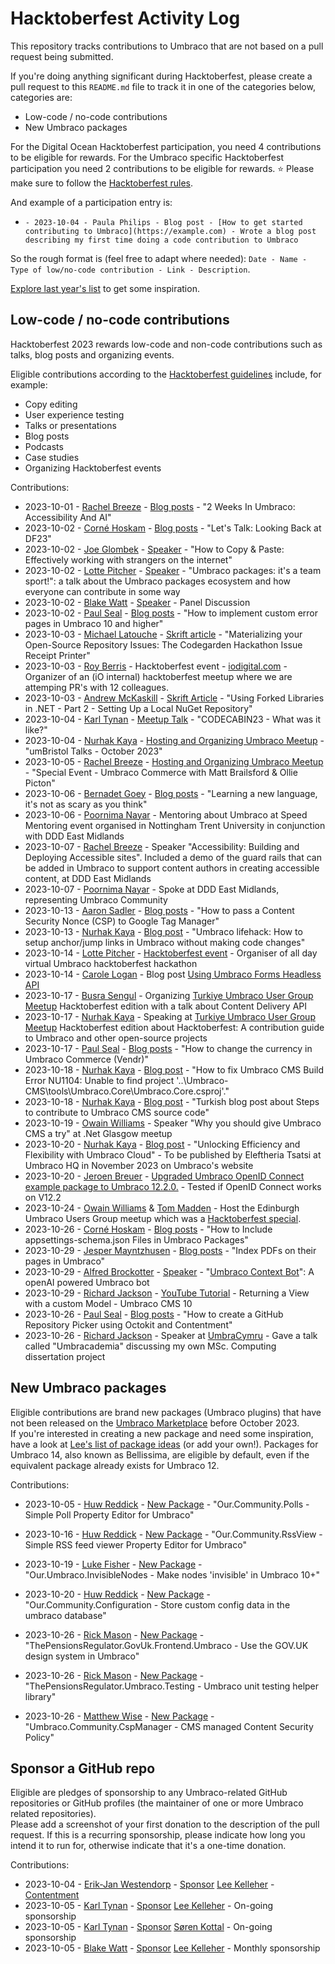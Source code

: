 # Hacktoberfest Activity Log
This repository tracks contributions to Umbraco that are not based on a pull request being submitted. 

If you're doing anything significant during Hacktoberfest, please create a pull request to this `README.md` file to track it in one of the categories below, categories are:
 - Low-code / no-code contributions
 - New Umbraco packages

For the Digital Ocean Hacktoberfest participation, you need 4 contributions to be eligible for rewards. For the Umbraco specific Hacktoberfest participation you need 2 contributions to be eligible for rewards. ⭐ Please make sure to follow the [Hacktoberfest rules](https://hacktoberfest.com/participation/#contributors).

And example of a participation entry is:

- `- 2023-10-04 - Paula Philips - Blog post - [How to get started contributing to Umbraco](https://example.com) - Wrote a blog post describing my first time doing a code contribution to Umbraco`

So the rough format is (feel free to adapt where needed): `Date - Name - Type of low/no-code contribution - Link - Description`.

[Explore last year's list](ARCHIVE2022.md) to get some inspiration.


## Low-code / no-code contributions

Hacktoberfest 2023 rewards low-code and non-code contributions such as talks, blog posts and organizing events.

Eligible contributions according to the [Hacktoberfest guidelines](https://hacktoberfest.com/participation/#low-or-non-code) include, for example:

- Copy editing
- User experience testing
- Talks or presentations
- Blog posts
- Podcasts
- Case studies
- Organizing Hacktoberfest events

Contributions:
- 2023-10-01 - [Rachel Breeze](https://github.com/RachBreeze) - [Blog posts](https://www.rachelbreeze.dev/blogs/2-weeks-in-umbraco-accessibility-and-ai/) - "2 Weeks In Umbraco: Accessibility And AI"
- 2023-10-02 - [Corné Hoskam](https://github.com/cornehoskam) - [Blog posts](https://cornehoskam.com/posts/lets-talk-looking-back-at-df23) - "Let's Talk: Looking Back at DF23"
- 2023-10-02 - [Joe Glombek](https://github.com/glombek) - [Speaker](https://summit.umbraco.com/program/) - "How to Copy & Paste: Effectively working with strangers on the internet"
- 2023-10-02 - [Lotte Pitcher](https://github.com/LottePitcher) - [Speaker](https://summit.umbraco.com/program/) - "Umbraco packages: it's a team sport!": a talk about the Umbraco packages ecosystem and how everyone can contribute in some way
- 2023-10-02 - [Blake Watt](https://github.com/bkclerke) - [Speaker](https://summit.umbraco.com/program/) - Panel Discussion
- 2023-10-02 - [Paul Seal](https://github.com/prjseal) - [Blog posts](https://codeshare.co.uk/blog/how-to-implement-custom-error-pages-in-umbraco-10-and-higher/) - "How to implement custom error pages in Umbraco 10 and higher"
- 2023-10-03 - [Michael Latouche](https://github.com/mikecp) - [Skrift article](https://skrift.io/issues/materializing-your-open-source-repository-issues-the-codegarden-hackathon-issue-receipt-printer/) - "Materializing your Open-Source Repository Issues: The Codegarden Hackathon Issue Receipt Printer"
- 2023-10-03 - [Roy Berris](https://github.com/royberris) - Hacktoberfest event - [iodigital.com](https://iodigital.com) - Organizer of an (iO internal) hacktoberfest meetup where we are attemping PR's with 12 colleagues.
- 2023-10-03 - [Andrew McKaskill](https://github.com/andrewmckaskill) - [Skrift Article](https://skrift.io/issues/using-forked-libraries-in-net-part-2-setting-up-a-local-nuget-repository/) - "Using Forked Libraries in .NET - Part 2 - Setting Up a Local NuGet Repository"
- 2023-10-04 - [Karl Tynan](https://github.com/karltynan) - [Meetup Talk](https://www.meetup.com/umbristol/events/295949327/) - "CODECABIN23 - What was it like?"
- 2023-10-04 - [Nurhak Kaya](https://github.com/NurhakKaya) - [Hosting and Organizing Umbraco Meetup](https://www.meetup.com/umbristol/events/295949327/) - "umBristol Talks - October 2023"
- 2023-10-05 -  [Rachel Breeze](https://github.com/RachBreeze) - [Hosting and Organizing Umbraco Meetup](https://www.meetup.com/manchester-umbraco-meetup/events/296214145/) - "Special Event - Umbraco Commerce with Matt Brailsford & Ollie Picton"
- 2023-10-06 - [Bernadet Goey](https://github.com/BernadetGoey) - [Blog posts](https://tech.ilionx.com/learning-a-new-language-its-not-as-scary-as-you-think/) - "Learning a new language, it's not as scary as you think"
- 2023-10-06 - [Poornima Nayar](https://github.com/poornimanayar) - Mentoring about Umbraco at Speed Mentoring event organised in Nottingham Trent University in conjunction with DDD East Midlands
- 2023-10-07 - [Rachel Breeze](https://github.com/RachBreeze) - Speaker "Accessibility: Building and Deploying Accessible sites". Included a demo of the guard rails that can be added in Umbraco to support content authors in creating accessible content, at DDD East Midlands
- 2023-10-07 - [Poornima Nayar](https://github.com/poornimanayar) - Spoke at DDD East Midlands, representing Umbraco Community
- 2023-10-13 - [Aaron Sadler](https://github.com/AaronSadlerUK) - [Blog posts](https://umbhost.net/blog/2023/10/how-to-pass-a-content-security-nonce-csp-to-google-tag-manager) - "How to pass a Content Security Nonce (CSP) to Google Tag Manager"
- 2023-10-13 - [Nurhak Kaya](https://github.com/NurhakKaya) - [Blog post](https://www.nurhakkaya.com/2023/10/umbraco-lifehack-how-to-setup.html) - "Umbraco lifehack: How to setup anchor/jump links in Umbraco without making code changes"
- 2023-10-14 - [Lotte Pitcher](https://github.com/LottePitcher) - [Hacktoberfest event](https://www.meetup.com/umbraco-virtual/events/296099686/) - Organiser of all day virtual Umbraco hacktoberfest hackathon
- 2023-10-14 - [Carole Logan](https://github.com/crgrieve) - Blog post [Using Umbraco Forms Headless API](https://carole.dev/blog/using-umbraco-forms-headless-api/)
- 2023-10-17 - [Busra Sengul](https://github.com/busrasengul) - Organizing [Turkiye Umbraco User Group Meetup](https://www.meetup.com/turkiye-umbraco-user-group-kullanicilari-grubu/events/295947641/) Hacktoberfest edition with a talk about Content Delivery API
- 2023-10-17 - [Nurhak Kaya](https://github.com/NurhakKaya) - Speaking at [Turkiye Umbraco User Group Meetup](https://www.meetup.com/turkiye-umbraco-user-group-kullanicilari-grubu/events/295947641/) Hacktoberfest edition about Hacktoberfest: A contribution guide to Umbraco and other open-source projects
- 2023-10-17 - [Paul Seal](https://github.com/prjseal) - [Blog posts](https://codeshare.co.uk/blog/how-to-change-the-currency-in-umbraco-commerce-vendr/) - "How to change the currency in Umbraco Commerce (Vendr)" 
- 2023-10-18 - [Nurhak Kaya](https://github.com/NurhakKaya) - [Blog post](https://www.nurhakkaya.com/2023/10/how-to-fix-umbraco-cms-build-error.html) - "How to fix Umbraco CMS Build Error NU1104: Unable to find project '..\Umbraco-CMS\tools\Umbraco.Core\Umbraco.Core.csproj'."
- 2023-10-18 - [Nurhak Kaya](https://github.com/NurhakKaya) - [Blog post](https://www.nurhakkaya.com/2023/10/umbraco-cms-kaynak-koduna-katk-icin.html) - "Turkish blog post about Steps to contribute to Umbraco CMS source code"
- 2023-10-19 - [Owain Williams](https://github.com/OwainWilliams) - Speaker "Why you should give Umbraco CMS a try" at .Net Glasgow meetup
- 2023-10-20 - [Nurhak Kaya](https://github.com/NurhakKaya) - [Blog post](https://umbraco.com/blog/) - "Unlocking Efficiency and Flexibility with Umbraco Cloud" - To be published by Eleftheria Tsatsi at Umbraco HQ in November 2023 on Umbraco's website
- 2023-10-20 - [Jeroen Breuer](https://github.com/jbreuer) -  [Upgraded Umbraco OpenID Connect example package to Umbraco 12.2.0.](https://github.com/jbreuer/Umbraco-OpenIdConnect-Example/commit/0887d65058694fa4d48c99d3d58b8477175b918b) - Tested if OpenID Connect works on V12.2
- 2023-10-24 - [Owain Williams](https://github.com/OwainWilliams) & [Tom Madden](https://github.com/TwoMoreThings) - Host the Edinburgh Umbraco Users Group meetup which was a [Hacktoberfest special](https://www.meetup.com/edinburgh-umbraco-users-group/events/296507496/).
- 2023-10-26 - [Corné Hoskam](https://github.com/cornehoskam) - [Blog posts](https://cornehoskam.com/posts/how-to-include-appsettings-schema-json-files-in-umbraco-packages) - "How to Include appsettings-schema.json Files in Umbraco Packages"
- 2023-10-29 - [Jesper Mayntzhusen](https://github.com/jemayn) - [Blog posts](https://dev.to/jemayn/index-pdfs-on-their-pages-in-umbraco-30l1) - "Index PDFs on their pages in Umbraco"
- 2023-10-29 - [Alfred Brockotter](https://github.com/domitnator) - [Speaker](https://df23.nl/speakers/) - "[Umbraco Context Bot](https://github.com/FrontisBV/DF23-UmbracoOpenAIChatBot)": A openAI powered Umbraco bot
- 2023-10-29 - [Richard Jackson](https://github.com/jacksorjacksor) - [YouTube Tutorial](https://youtu.be/RNesCW0AncM) - Returning a View with a custom Model - Umbraco CMS 10
- 2023-10-26 - [Paul Seal](https://github.com/prjseal) - [Blog posts](https://codeshare.co.uk/blog/how-to-create-a-github-repository-picker-using-octokit-and-contentment/) - "How to create a GitHub Repository Picker using Octokit and Contentment"
- 2023-10-26 - [Richard Jackson](https://github.com/jacksorjacksor) - Speaker at [UmbraCymru](https://www.meetup.com/umbracymru/events/296277693/) - Gave a talk called "Umbracademia" discussing my own MSc. Computing dissertation project

## New Umbraco packages

Eligible contributions are brand new packages (Umbraco plugins) that have not been released on the [Umbraco Marketplace](https://marketplace.umbraco.com/) before October 2023.  
If you're interested in creating a new package and need some inspiration, have a look at [Lee's list of package ideas](https://github.com/leekelleher/umbraco-package-ideas/issues) (or add your own!).
Packages for Umbraco 14, also known as Bellissima, are eligible by default, even if the equivalent package already exists for Umbraco 12.

Contributions:
- 2023-10-05 - [Huw Reddick](https://github.com/huwred) - [New Package](https://marketplace.umbraco.com/package/our.community.polls) - "Our.Community.Polls - Simple Poll Property Editor for Umbraco"
- 2023-10-16 - [Huw Reddick](https://github.com/huwred) - [New Package](https://marketplace.umbraco.com/package/our.community.rssview) - "Our.Community.RssView - Simple RSS feed viewer Property Editor for Umbraco"
- 2023-10-19 - [Luke Fisher](https://github.com/ljfio) - [New Package](https://marketplace.umbraco.com/package/our.umbraco.invisiblenodes) - "Our.Umbraco.InvisibleNodes - Make nodes 'invisible' in Umbraco 10+"
- 2023-10-20 - [Huw Reddick](https://github.com/huwred) - [New Package](https://marketplace.umbraco.com/package/our.community.configuration) - "Our.Community.Configuration - Store custom config data in the umbraco database"

- 2023-10-26 - [Rick Mason](https://github.com/sussexrick) - [New Package](https://marketplace.umbraco.com/package/ThePensionsRegulator.GovUk.Frontend.Umbraco) - "ThePensionsRegulator.GovUk.Frontend.Umbraco - Use the GOV.UK design system in Umbraco"
- 2023-10-26 - [Rick Mason](https://github.com/sussexrick) - [New Package](https://marketplace.umbraco.com/package/ThePensionsRegulator.Umbraco.Testing) - "ThePensionsRegulator.Umbraco.Testing - Umbraco unit testing helper library"

- 2023-10-26 - [Matthew Wise](https://github.com/Matthew-Wise) - [New Package](https://marketplace.umbraco.com/package/umbraco.community.cspmanager) - "Umbraco.Community.CspManager - CMS managed Content Security Policy"

## Sponsor a GitHub repo

Eligible are pledges of sponsorship to any Umbraco-related GitHub repositories or GitHub profiles (the maintainer of one or more Umbraco related repositories).  
Please add a screenshot of your first donation to the description of the pull request. If this is a recurring sponsorship, please indicate how long you intend it to run for, otherwise indicate that it's a one-time donation.

Contributions:
- 2023-10-04 - [Erik-Jan Westendorp](https://github.com/erikjanwestendorp) - [Sponsor](https://github.com/sponsors/leekelleher?sponsor=erikjanwestendorp) [Lee Kelleher](https://github.com/leekelleher) - [Contentment](https://github.com/leekelleher/umbraco-contentment)
- 2023-10-05 - [Karl Tynan](https://github.com/karltynan) - [Sponsor](https://github.com/sponsors/leekelleher) [Lee Kelleher](https://github.com/leekelleher) - On-going sponsorship
- 2023-10-05 - [Karl Tynan](https://github.com/karltynan) - [Sponsor](https://github.com/sponsors/skttl) [Søren Kottal](https://github.com/skttl) - On-going sponsorship
- 2023-10-05 - [Blake Watt](https://github.com/bkclerke) - [Sponsor](https://github.com/sponsors/leekelleher) [Lee Kelleher](https://github.com/leekelleher) - Monthly sponsorship
